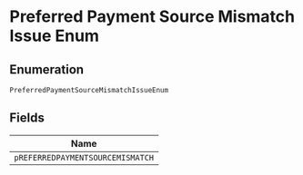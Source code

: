 
# Preferred Payment Source Mismatch Issue Enum

## Enumeration

`PreferredPaymentSourceMismatchIssueEnum`

## Fields

| Name |
|  --- |
| `pREFERREDPAYMENTSOURCEMISMATCH` |

